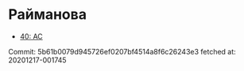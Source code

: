 # Райманова
- [40: AC](40.md)

Commit: 5b61b0079d945726ef0207bf4514a8f6c26243e3
 fetched at: 20201217-001745
